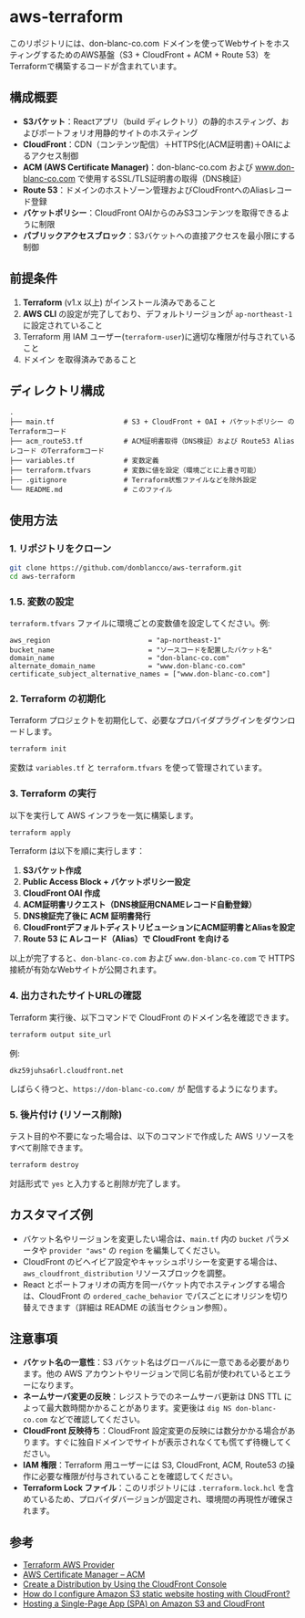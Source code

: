 # aws-terraform

このリポジトリには、don-blanc-co.com ドメインを使ってWebサイトをホスティングするためのAWS基盤（S3 + CloudFront + ACM + Route 53）をTerraformで構築するコードが含まれています。

## 構成概要
- **S3バケット**：Reactアプリ（build ディレクトリ）の静的ホスティング、およびポートフォリオ用静的サイトのホスティング
- **CloudFront**：CDN（コンテンツ配信）＋HTTPS化(ACM証明書)＋OAIによるアクセス制御
- **ACM (AWS Certificate Manager)**：don-blanc-co.com および www.don-blanc-co.com で使用するSSL/TLS証明書の取得（DNS検証）
- **Route 53**：ドメインのホストゾーン管理およびCloudFrontへのAliasレコード登録
- **バケットポリシー**：CloudFront OAIからのみS3コンテンツを取得できるように制限
- **パブリックアクセスブロック**：S3バケットへの直接アクセスを最小限にする制御

## 前提条件
1. **Terraform** (v1.x 以上) がインストール済みであること
2. **AWS CLI** の設定が完了しており、デフォルトリージョンが `ap-northeast-1` に設定されていること
3. Terraform 用 IAM ユーザー(`terraform-user`)に適切な権限が付与されていること
4. ドメイン を取得済みであること

## ディレクトリ構成
```
.
├── main.tf                 # S3 + CloudFront + OAI + バケットポリシー のTerraformコード
├── acm_route53.tf          # ACM証明書取得（DNS検証）および Route53 Alias レコード のTerraformコード
├── variables.tf            # 変数定義
├── terraform.tfvars        # 変数に値を設定（環境ごとに上書き可能）
├── .gitignore              # Terraform状態ファイルなどを除外設定
└── README.md               # このファイル
```

## 使用方法

### 1. リポジトリをクローン
```bash
git clone https://github.com/donblancco/aws-terraform.git
cd aws-terraform
```

### 1.5. 変数の設定
`terraform.tfvars` ファイルに環境ごとの変数値を設定してください。例:
```
aws_region                        = "ap-northeast-1"
bucket_name                       = "ソースコードを配置したバケット名"
domain_name                       = "don-blanc-co.com"
alternate_domain_name             = "www.don-blanc-co.com"
certificate_subject_alternative_names = ["www.don-blanc-co.com"]
```

### 2. Terraform の初期化
Terraform プロジェクトを初期化して、必要なプロバイダプラグインをダウンロードします。
```bash
terraform init
```
変数は `variables.tf` と `terraform.tfvars` を使って管理されています。


### 3. Terraform の実行
以下を実行して AWS インフラを一気に構築します。

```bash
terraform apply
```
Terraform は以下を順に実行します：
1. **S3バケット作成**
2. **Public Access Block + バケットポリシー設定**
3. **CloudFront OAI 作成**
4. **ACM証明書リクエスト（DNS検証用CNAMEレコード自動登録）**
5. **DNS検証完了後に ACM 証明書発行**
6. **CloudFrontデフォルトディストリビューションにACM証明書とAliasを設定**
7. **Route 53 に Aレコード（Alias）で CloudFront を向ける**

以上が完了すると、`don-blanc-co.com` および `www.don-blanc-co.com` で HTTPS 接続が有効なWebサイトが公開されます。


### 4. 出力されたサイトURLの確認
Terraform 実行後、以下コマンドで CloudFront のドメイン名を確認できます。

```bash
terraform output site_url
```
例:
```
dkz59juhsa6rl.cloudfront.net
```
しばらく待つと、`https://don-blanc-co.com/` が 配信するようになります。

### 5. 後片付け (リソース削除)
テスト目的や不要になった場合は、以下のコマンドで作成した AWS リソースをすべて削除できます。

```bash
terraform destroy
```
対話形式で `yes` と入力すると削除が完了します。

## カスタマイズ例
- バケット名やリージョンを変更したい場合は、`main.tf` 内の `bucket` パラメータや `provider "aws"` の `region` を編集してください。
- CloudFront のビヘイビア設定やキャッシュポリシーを変更する場合は、`aws_cloudfront_distribution` リソースブロックを調整。
- React とポートフォリオの両方を同一バケット内でホスティングする場合は、CloudFront の `ordered_cache_behavior` でパスごとにオリジンを切り替えできます（詳細は README の該当セクション参照）。

## 注意事項
- **バケット名の一意性**：S3 バケット名はグローバルに一意である必要があります。他の AWS アカウントやリージョンで同じ名前が使われているとエラーになります。
- **ネームサーバ変更の反映**：レジストラでのネームサーバ更新は DNS TTL によって最大数時間かかることがあります。変更後は `dig NS don-blanc-co.com` などで確認してください。
- **CloudFront 反映待ち**：CloudFront 設定変更の反映には数分かかる場合があります。すぐに独自ドメインでサイトが表示されなくても慌てず待機してください。
- **IAM 権限**：Terraform 用ユーザーには S3, CloudFront, ACM, Route53 の操作に必要な権限が付与されていることを確認してください。
- **Terraform Lock ファイル**：このリポジトリには `.terraform.lock.hcl` を含めているため、プロバイダバージョンが固定され、環境間の再現性が確保されます。

## 参考
- [Terraform AWS Provider](https://registry.terraform.io/providers/hashicorp/aws/latest)
- [AWS Certificate Manager – ACM](https://docs.aws.amazon.com/acm/latest/userguide/ca-overview.html)
- [Create a Distribution by Using the CloudFront Console](https://docs.aws.amazon.com/AmazonCloudFront/latest/DeveloperGuide/distribution-web-creating-console.html)
- [How do I configure Amazon S3 static website hosting with CloudFront?](https://aws.amazon.com/premiumsupport/knowledge-center/cloudfront-serve-static-website/)
- [Hosting a Single-Page App (SPA) on Amazon S3 and CloudFront](https://aws.amazon.com/jp/blogs/compute/serving-a-single-page-application-with-amazon-s3-and-amazon-cloudfront/)